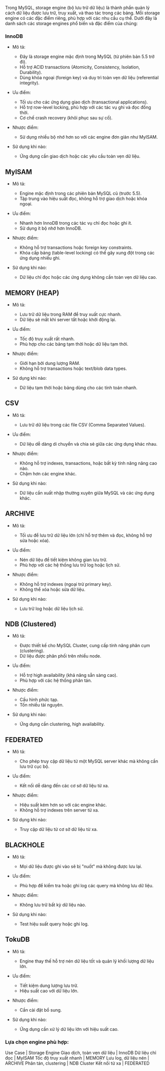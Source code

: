 Trong MySQL, storage engine (bộ lưu trữ dữ liệu) là thành phần quản lý cách dữ liệu được lưu trữ, truy xuất, và thao tác trong các bảng. Mỗi storage engine có các đặc điểm riêng, phù hợp với các nhu cầu cụ thể. Dưới đây là danh sách các storage engines phổ biến và đặc điểm của chúng:

### InnoDB

- Mô tả:
    + Đây là storage engine mặc định trong MySQL (từ phiên bản 5.5 trở đi).
    + Hỗ trợ ACID transactions (Atomicity, Consistency, Isolation, Durability).
    + Dùng khóa ngoại (foreign key) và duy trì toàn vẹn dữ liệu (referential integrity).

- Ưu điểm:
    + Tối ưu cho các ứng dụng giao dịch (transactional applications).
    + Hỗ trợ row-level locking, phù hợp với các tác vụ ghi và đọc đồng thời.
    + Cơ chế crash recovery (khôi phục sau sự cố).

- Nhược điểm:
    + Sử dụng nhiều bộ nhớ hơn so với các engine đơn giản như MyISAM.

- Sử dụng khi nào:
    + Ứng dụng cần giao dịch hoặc các yêu cầu toàn vẹn dữ liệu.

## MyISAM

- Mô tả:
    + Engine mặc định trong các phiên bản MySQL cũ (trước 5.5).
    + Tập trung vào hiệu suất đọc, không hỗ trợ giao dịch hoặc khóa ngoại.

- Ưu điểm:
    + Nhanh hơn InnoDB trong các tác vụ chỉ đọc hoặc ghi ít.
    + Sử dụng ít bộ nhớ hơn InnoDB.

- Nhược điểm:
    + Không hỗ trợ transactions hoặc foreign key constraints.
    + Khóa cấp bảng (table-level locking) có thể gây xung đột trong các ứng dụng nhiều ghi.

- Sử dụng khi nào:
    + Dữ liệu chỉ đọc hoặc các ứng dụng không cần toàn vẹn dữ liệu cao.

## MEMORY (HEAP)

- Mô tả:
    + Lưu trữ dữ liệu trong RAM để truy xuất cực nhanh.
    + Dữ liệu sẽ mất khi server tắt hoặc khởi động lại.

- Ưu điểm:
    + Tốc độ truy xuất rất nhanh.
    + Phù hợp cho các bảng tạm thời hoặc dữ liệu tạm thời.

- Nhược điểm:
    + Giới hạn bởi dung lượng RAM.
    + Không hỗ trợ transactions hoặc text/blob data types.

- Sử dụng khi nào:
    + Dữ liệu tạm thời hoặc bảng dùng cho các tính toán nhanh.

## CSV

- Mô tả:
    + Lưu trữ dữ liệu trong các file CSV (Comma Separated Values).

- Ưu điểm:
    + Dữ liệu dễ dàng di chuyển và chia sẻ giữa các ứng dụng khác nhau.

- Nhược điểm:
    + Không hỗ trợ indexes, transactions, hoặc bất kỳ tính năng nâng cao nào.
    + Chậm hơn các engine khác.

- Sử dụng khi nào:
    + Dữ liệu cần xuất nhập thường xuyên giữa MySQL và các ứng dụng khác.

## ARCHIVE

- Mô tả:
    + Tối ưu để lưu trữ dữ liệu lớn (chỉ hỗ trợ thêm và đọc, không hỗ trợ sửa hoặc xóa).

- Ưu điểm:
    + Nén dữ liệu để tiết kiệm không gian lưu trữ.
    + Phù hợp với các hệ thống lưu trữ log hoặc lịch sử.

- Nhược điểm:
    + Không hỗ trợ indexes (ngoại trừ primary key).
    + Không thể xóa hoặc sửa dữ liệu.

- Sử dụng khi nào:
    + Lưu trữ log hoặc dữ liệu lịch sử.

## NDB (Clustered)

- Mô tả:
    + Được thiết kế cho MySQL Cluster, cung cấp tính năng phân cụm (clustering).
    + Dữ liệu được phân phối trên nhiều node.

- Ưu điểm:
    + Hỗ trợ high availability (khả năng sẵn sàng cao).
    + Phù hợp với các hệ thống phân tán.

- Nhược điểm:
    + Cấu hình phức tạp.
    + Tốn nhiều tài nguyên.

- Sử dụng khi nào:
    + Ứng dụng cần clustering, high availability.

## FEDERATED

- Mô tả:
    + Cho phép truy cập dữ liệu từ một MySQL server khác mà không cần lưu trữ cục bộ.

- Ưu điểm:
    + Kết nối dễ dàng đến các cơ sở dữ liệu từ xa.

- Nhược điểm:
    + Hiệu suất kém hơn so với các engine khác.
    + Không hỗ trợ indexes trên server từ xa.

- Sử dụng khi nào:
    + Truy cập dữ liệu từ cơ sở dữ liệu từ xa.

## BLACKHOLE
- Mô tả:
    + Mọi dữ liệu được ghi vào sẽ bị "nuốt" mà không được lưu lại.

- Ưu điểm:
    + Phù hợp để kiểm tra hoặc ghi log các query mà không lưu dữ liệu.

- Nhược điểm:
    + Không lưu trữ bất kỳ dữ liệu nào.

- Sử dụng khi nào:
    + Test hiệu suất query hoặc ghi log.


## TokuDB
- Mô tả:
    + Engine thay thế hỗ trợ nén dữ liệu tốt và quản lý khối lượng dữ liệu lớn.

- Ưu điểm:
    + Tiết kiệm dung lượng lưu trữ.
    + Hiệu suất cao với dữ liệu lớn.

- Nhược điểm:
    + Cần cài đặt bổ sung.

- Sử dụng khi nào:
    + Ứng dụng cần xử lý dữ liệu lớn với hiệu suất cao.

### Lựa chọn engine phù hợp:
Use Case  |	Storage Engine
Giao dịch, toàn vẹn dữ liệu |	InnoDB
Dữ liệu chỉ đọc |	MyISAM
Tốc độ truy xuất nhanh |	MEMORY
Lưu log, dữ liệu nén	| ARCHIVE
Phân tán, clustering	| NDB Cluster
Kết nối từ xa	| FEDERATED
